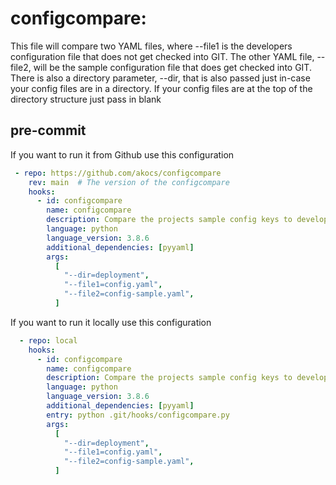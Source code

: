 # configcompare:

  This file will compare two YAML files, where --file1 is the developers configuration
file that does not get checked into GIT. The other YAML file, --file2, will be
the sample configuration file that does get checked into GIT. There is also a directory
parameter, --dir, that is also passed just in-case your config files are in a directory.
If your config files are at the top of the directory structure just pass in blank

## pre-commit
If you want to run it from Github use this configuration
```yaml
 - repo: https://github.com/akocs/configcompare
    rev: main  # The version of the configcompare
    hooks:
      - id: configcompare
        name: configcompare
        description: Compare the projects sample config keys to developers config file
        language: python
        language_version: 3.8.6
        additional_dependencies: [pyyaml]
        args:
          [
            "--dir=deployment",
            "--file1=config.yaml",
            "--file2=config-sample.yaml",
          ]
```
If you want to run it locally use this configuration
```yaml
  - repo: local
    hooks:
      - id: configcompare
        name: configcompare
        description: Compare the projects sample config keys to developers config file
        language: python
        language_version: 3.8.6
        additional_dependencies: [pyyaml]
        entry: python .git/hooks/configcompare.py
        args:
          [
            "--dir=deployment",
            "--file1=config.yaml",
            "--file2=config-sample.yaml",
          ]
```
